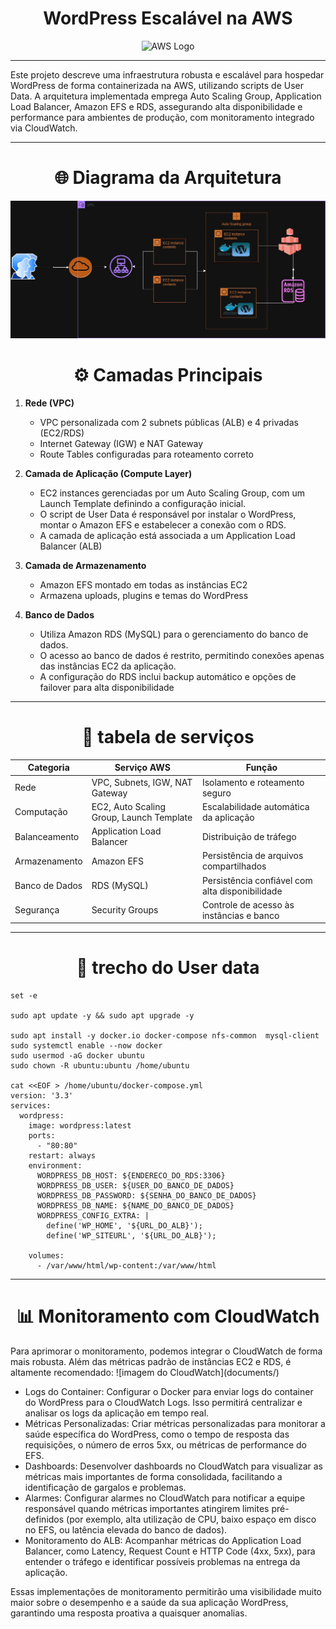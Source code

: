 <h1 align="center" >WordPress Escalável na AWS </h1>
<p align="center">
  <img src="https://alexjunio.com.br/wp-content/uploads/2022/07/hospedagem-wordpress-amazon-aws-alexjunio.jpg" alt="AWS Logo" width="300">
</p>

---

Este projeto descreve uma infraestrutura robusta e escalável para hospedar WordPress de forma containerizada na AWS, utilizando scripts de User Data. A arquitetura implementada emprega Auto Scaling Group, Application Load Balancer, Amazon EFS e RDS, assegurando alta disponibilidade e performance para ambientes de produção, com monitoramento integrado via CloudWatch.

---

<h1 align="center" >🌐 Diagrama da Arquitetura </h1>

![Diagrama da Arquitetura](documents/wordpress.jpg)


 <h1 align="center" > ⚙️ Camadas Principais </h1>

1. **Rede (VPC)**
   - VPC personalizada com 2 subnets públicas (ALB) e 4 privadas (EC2/RDS)
   - Internet Gateway (IGW) e NAT Gateway
   - Route Tables configuradas para roteamento correto

2. **Camada de Aplicação (Compute Layer)**
   - EC2 instances gerenciadas por um Auto Scaling Group, com um Launch Template definindo a configuração inicial.
   - O script de User Data é responsável por instalar o WordPress, montar o Amazon EFS e estabelecer a conexão com o RDS.
   - A camada de aplicação está associada a um Application Load Balancer (ALB) 

3. **Camada de Armazenamento**
   - Amazon EFS montado em todas as instâncias EC2
   - Armazena uploads, plugins e temas do WordPress

4. **Banco de Dados**
   - Utiliza Amazon RDS (MySQL) para o gerenciamento do banco de dados.
   - O acesso ao banco de dados é restrito, permitindo conexões apenas das instâncias EC2 da aplicação.
   - A configuração do RDS inclui backup automático e opções de failover para alta disponibilidade

---

<h1 align="center" > 📑 tabela de serviços  </h1>

<div align="center">

<table>
  <thead>
    <tr>
      <th>Categoria</th>
      <th>Serviço AWS</th>
      <th>Função</th>
    </tr>
  </thead>
  <tbody>
    <tr>
      <td>Rede</td>
      <td>VPC, Subnets, IGW, NAT Gateway</td>
      <td>Isolamento e roteamento seguro</td>
    </tr>
    <tr>
      <td>Computação</td>
      <td>EC2, Auto Scaling Group, Launch Template</td>
      <td>Escalabilidade automática da aplicação</td>
    </tr>
    <tr>
      <td>Balanceamento</td>
      <td>Application Load Balancer</td>
      <td>Distribuição de tráfego</td>
    </tr>
    <tr>
      <td>Armazenamento</td>
      <td>Amazon EFS</td>
      <td>Persistência de arquivos compartilhados</td>
    </tr>
    <tr>
      <td>Banco de Dados</td>
      <td>RDS (MySQL)</td>
      <td>Persistência confiável com alta disponibilidade</td>
    </tr>
    <tr>
      <td>Segurança</td>
      <td>Security Groups</td>
      <td>Controle de acesso às instâncias e banco</td>
    </tr>
  </tbody>
</table>

</div>

---

<h1 align="center" > 🔧 trecho do User data </h1>

```
set -e 

sudo apt update -y && sudo apt upgrade -y 

sudo apt install -y docker.io docker-compose nfs-common  mysql-client
sudo systemctl enable --now docker
sudo usermod -aG docker ubuntu
sudo chown -R ubuntu:ubuntu /home/ubuntu

cat <<EOF > /home/ubuntu/docker-compose.yml
version: '3.3'
services:
  wordpress:
    image: wordpress:latest
    ports:
      - "80:80"
    restart: always
    environment:
      WORDPRESS_DB_HOST: ${ENDERECO_DO_RDS:3306}
      WORDPRESS_DB_USER: ${USER_DO_BANCO_DE_DADOS}
      WORDPRESS_DB_PASSWORD: ${SENHA_DO_BANCO_DE_DADOS}
      WORDPRESS_DB_NAME: ${NAME_DO_BANCO_DE_DADOS}
      WORDPRESS_CONFIG_EXTRA: |
        define('WP_HOME', '${URL_DO_ALB}');
        define('WP_SITEURL', '${URL_DO_ALB}');

    volumes:
      - /var/www/html/wp-content:/var/www/html 

```
---

<h1 align="center" > 📊 Monitoramento com CloudWatch </h1>
Para aprimorar o monitoramento, podemos integrar o CloudWatch de forma mais robusta. Além das métricas padrão de instâncias EC2 e RDS, é altamente recomendado:
   ![imagem do CloudWatch](documents/)

   - Logs do Container: Configurar o Docker para enviar logs do container do WordPress para o CloudWatch Logs. Isso permitirá centralizar e analisar os logs da aplicação em tempo real.
   - Métricas Personalizadas: Criar métricas personalizadas para monitorar a saúde específica do WordPress, como o tempo de resposta das requisições, o número de erros 5xx, ou métricas de performance do EFS.
   - Dashboards: Desenvolver dashboards no CloudWatch para visualizar as métricas mais importantes de forma consolidada, facilitando a identificação de gargalos e problemas.
   - Alarmes: Configurar alarmes no CloudWatch para notificar a equipe responsável quando métricas importantes atingirem limites pré-definidos (por exemplo, alta utilização de CPU, baixo espaço em disco no EFS, ou latência elevada do banco de dados).
   - Monitoramento do ALB: Acompanhar métricas do Application Load Balancer, como Latency, Request Count e HTTP Code (4xx, 5xx), para entender o tráfego e identificar possíveis problemas na entrega da aplicação.

Essas implementações de monitoramento permitirão uma visibilidade muito maior sobre o desempenho e a saúde da sua aplicação WordPress, garantindo uma resposta proativa a quaisquer anomalias.















